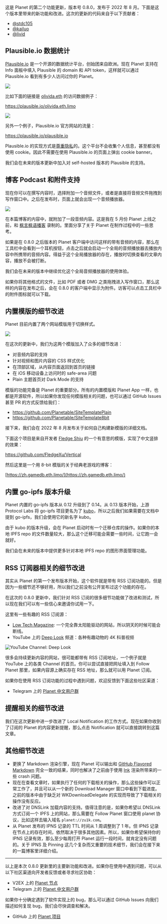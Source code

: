 这是 Planet 的第二个功能更新，版本号 0.8.0，发布于 2022 年 8 月。下面是这个版本里带来的新功能和改进。这次的更新的代码来自于以下贡献者：

* [@stdc105](https://github.com/stdc105)
* [@kailuo](https://github.com/kailuo)
* [@livid](https://github.com/livid)

## Plausible.io 数据统计

[Plausible.io](https://plausible.io) 是一个开源的数据统计平台，创始团来自欧洲。现在 Planet 支持在 Info 面板中填入 Plausible 的 domain 和 API token，这样就可以通过 Plausible.io 看到有多少人访问过你的 Planet。

![](toolbar-plausible.png)

比如下面的链接是 [olivida.eth](https://olivida.eth.limo/) 的访问数据例子：

https://plausible.io/olivida.eth.limo

![](plausible-olivida.eth.png)

另外一个例子，Plausible.io 官方网站的流量：

https://plausible.io/plausible.io

Plausible.io 的实现方式是[尊重隐私](https://plausible.io/privacy-focused-web-analytics)的。这个平台不会收集个人信息，甚至都没有使用 cookie。因此不需要在使用 Plausible.io 的页面上弹出 cookie banner。

我们会在未来的版本更新中加入对 self-hosted 版本的 Plausible 的支持。

## 博客 Podcast 和附件支持

现在你可以在撰写内容时，选择附加一个音频文件，或者是直接将音频文件拖拽到写作窗口中。之后在发布时，页面上就会出现一个音频播放器。

![](writer-podcast.png)

在本篇博客的内容中，就附加了一段音频内容。这是我在 5 月份 Planet 上线之前，和 [枫言枫语播客](https://justinyan.me/post/4904) 录制的。里面分享了关于 Planet 在制作过程中的一些思考。

如果是在 0.8.0 之后版本的 Planet 客户端中访问这样的带有音频的内容，那么在工具栏中会看到一个耳机按钮，点击之后就会启动一个全局的音频播放器去播放内容中所携带的音频内容。得益于这个全局播放器的存在，播放时切换查看的文章内容，播放不会被打断。

我们会在未来的版本中继续优化这个全局音频播放器的使用体验。

如果你将其他格式的文件，比如 PDF 或者 DMG 之类拖拽进入写作窗口，那么这样的内容在发布之后，会在 0.8.0 的客户端中显示为附件。访客可以点击工具栏中的附件图标就可以下载。

## 内置模版的细节改进

Planet 目前内置了两个网站模版用于切换样式。

![](template-browser-8bit.png)

在这次的更新中，我们为这两个模版加入了众多的细节改进：

* 对音频内容的支持
* 针对视频和图片内容的 CSS 样式优化
* 在顶部区域，从内容页面返回到首页的链接
* 在 iOS 移动设备上访问时的 safe-area 问题
* Plain 主题首页对 Dark Mode 的支持

模版的功能完备是 Planet 的重要部分。所有的内置模版和 Planet App 一样，也都是开源软件，所以如果你发现任何模版相关的问题，也可以通过 GitHub Issues 甚至 PR 的方式反馈给我们：

* https://github.com/Planetable/SiteTemplatePlain
* https://github.com/Planetable/SiteTemplate8bit

接下来，我们会在 2022 年 8 月发布关于如何自己构建新模版的详细文档。

下面这个项目是来自开发者 [Fledge Shiu](https://github.com/FledgeXu) 的一个有意思的模版，实现了中文竖排的效果：

https://github.com/FledgeXu/Vertical

然后这里是一个用 8-bit 模版的关于经典老游戏的博客：

[https://zh.gamedb.eth.limo/](https://zh.gamedb.eth.limo/)

## 内置 go-ipfs 版本升级

Planet 内置的 go-ipfs 版本从 0.12 升级到了 0.14。从 0.13 版本开始，上游 Protocol Labs 将 go-ipfs 项目更名为了 [kubo](https://github.com/ipfs/kubo)，所以之后我们如果需要在文档中提到 go-ipfs，我们会使用它的新名字 kubo。

由于 kubo 的版本升级，会在 Planet 启动时有一个迁移仓库的操作。如果你的本地 IPFS repo 的文件数量较大，那么这个迁移可能会需要一些时间，让它跑一会就好。

我们会在未来的版本中提供更多针对本地 IPFS repo 的图形界面管理功能。

## RSS 订阅器相关的细节改进

其实从 Planet 的第一个发布版本开始，这个软件就是带有 RSS 订阅功能的。但是因为一些细节还不够好用，所以我们之前没有公开宣布过这个功能的存在。

在这次的 0.8.0 更新中，我们针对 RSS 订阅的很多细节功能做了改进和测试，所以现在我们可以有一些信心来邀请你试用一下。

这里有一些有趣的 RSS 订阅源：

* [Low Tech Magazine](https://solar.lowtechmagazine.com/): 一个完全靠太阳能驱动的网站，所以阴天的时候可能会断线。
* YouTube 上的 [Deep Look](https://www.youtube.com/c/KQEDDeepLook) 频道：各种有趣动物的 4K 科普视频

![YouTube Channel: Deep Look](deep-look.png)

很多会持续更新内容的网站，很可能都带有 RSS 订阅地址，一个例子就是 YouTube 上的各类 Channel 的首页。你可以尝试直接把网址填入到 Follow Planet 那里，如果内容源上确实存在 RSS 地址，那么就可以用 Planet 订阅。

如果你在使用 RSS 订阅功能的过程中遇到问题，欢迎反馈到下面这些社区渠道：

* Telegram 上的 [Planet 中文用户群](https://t.me/+5bl7FIsxeChlOWIz)

## 提醒相关的细节改进

我们在这次更新中进一步改进了 Local Notification 的工作方式。现在如果你收到了订阅的 Planet 的内容更新提醒，那么点击 Notification 就可以直接跳转到这篇文章。

## 其他细节改进

* 更换了 Markdown 渲染引擎，现在 Planet 可以输出和 [GitHub Flavored Markdown](https://github.github.com/gfm/) 完全一致的结果，同时也解决了之前由于使用 [Ink](https://github.com/JohnSundell/Ink) 渲染所带来的一些 crash 问题。
* 现在在查看文章时，如果执行了任何的下载相关的操作，那么这些操作可以正常工作了，并且可以从一个新的 Download Manager 窗口中看到下载进度。之前的版本中由于缺乏对 WKDownloadDelegate 的实现而导致了下载相关的操作没有反应。
* 改进了对 DNSLink 加载内容的支持。值得注意的是，如果你希望以 DNSLink 方式订阅一个 IPFS 上的网站，那么需要在 Follow Planet 窗口使用 planet 协议，比如这样去输入域名 `planet://zu1k.com`。
* 从 Planet 发布的 IPNS 记录的 TTL 时间从 1 周调整到了 1 年。但 IPNS 记录在节点上的存在时间，依然取决于很多其他因素。所以，如果你希望保持你的 IPNS 记录有效，那么至少每周打开 Planet 运行一段时间，就肯定没有问题的。关于 IPNS 及 Pinning 这几个复杂而又重要的技术细节，我们会在接下来的一篇博客里详细介绍。

---

以上是本次 0.8.0 更新里的主要新功能和改进。如果你在使用中遇到问题，可以从以下社区渠道向开发者反馈或者寻求社区协助：

* V2EX 上的 [Planet 节点](https://www.v2ex.com/go/planet)
* Telegram 上的 [Planet 中文用户群](https://t.me/+5bl7FIsxeChlOWIz)

如果你十分确定遇到了软件实现上的 bug，那么可以通过 GitHub Issues 向我们描述如何复现 bug，我们会尽快调查和解决。

* GitHub 上的 [Planet 项目](https://github.com/Planetable/Planet)